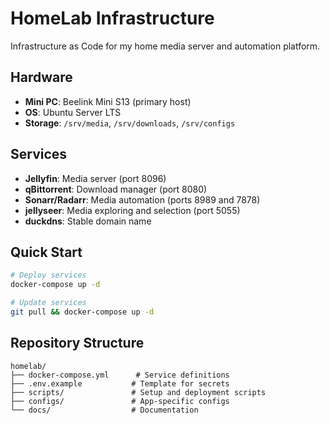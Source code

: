 # HomeLab Infrastructure

Infrastructure as Code for my home media server and automation platform.

## Hardware

- **Mini PC**: Beelink Mini S13 (primary host)
- **OS**: Ubuntu Server LTS
- **Storage**: `/srv/media`, `/srv/downloads`, `/srv/configs`

## Services

- **Jellyfin**: Media server (port 8096)
- **qBittorrent**: Download manager (port 8080)
- **Sonarr/Radarr**: Media automation (ports 8989 and 7878)
- **jellyseer**: Media exploring and selection (port 5055)
- **duckdns**: Stable domain name

## Quick Start
```bash
# Deploy services
docker-compose up -d

# Update services
git pull && docker-compose up -d
```

## Repository Structure
```
homelab/
├── docker-compose.yml      # Service definitions
├── .env.example           # Template for secrets
├── scripts/               # Setup and deployment scripts
├── configs/               # App-specific configs
└── docs/                  # Documentation
```